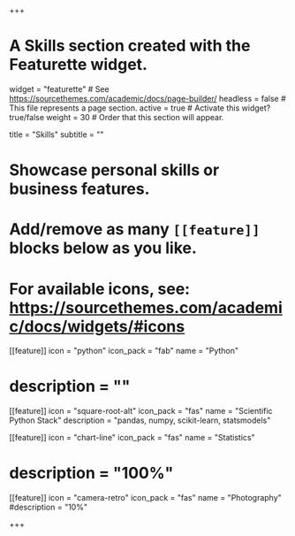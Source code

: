 +++
# A Skills section created with the Featurette widget.
widget = "featurette"  # See https://sourcethemes.com/academic/docs/page-builder/
headless = false  # This file represents a page section.
active = true  # Activate this widget? true/false
weight = 30  # Order that this section will appear.

title = "Skills"
subtitle = ""

# Showcase personal skills or business features.
# 
# Add/remove as many `[[feature]]` blocks below as you like.
# 
# For available icons, see: https://sourcethemes.com/academic/docs/widgets/#icons

[[feature]]
  icon = "python"
  icon_pack = "fab"
  name = "Python"
 # description = ""

[[feature]]
  icon = "square-root-alt"
  icon_pack = "fas"
  name = "Scientific Python Stack"
  description = "pandas, numpy, scikit-learn, statsmodels"  

[[feature]]
  icon = "chart-line"
  icon_pack = "fas"
  name = "Statistics"
 # description = "100%"  
  
[[feature]]
  icon = "camera-retro"
  icon_pack = "fas"
  name = "Photography"
  #description = "10%"

+++
